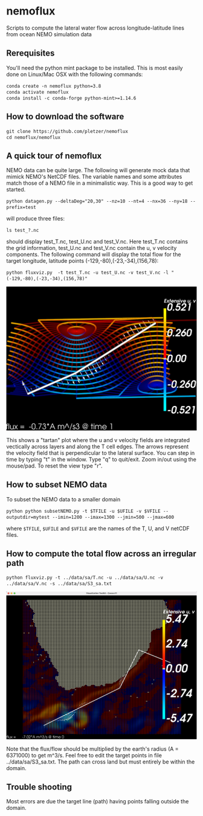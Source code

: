 # nemoflux

Scripts to compute the lateral water flow across longitude-latitude lines from ocean NEMO simulation data

## Rerequisites

You'll need the python mint package to be installed. This is most easily done on Linux/Mac OSX with the following commands:
```
conda create -n nemoflux python=3.8
conda activate nemoflux
conda install -c conda-forge python-mint>=1.14.6
```

## How to download the software

```
git clone https://github.com/pletzer/nemoflux
cd nemoflux/nemoflux
```

## A quick tour of nemoflux

NEMO data can be quite large. The following will generate mock data that mimick NEMO's NetCDF files. The variable names and some attributes match those of a NEMO file in a minimalistic way. This is a good way to get started. 
```
python datagen.py --deltaDeg="20,30" --nz=10 --nt=4 --nx=36 --ny=18 --prefix=test
```
will produce three files:
```
ls test_?.nc
```
should display test_T.nc, test_U.nc	and test_V.nc. Here test_T.nc contains the grid information, test_U.nc and test_V.nc contain the u, v velocity components. The following command will display the total flow for the target longitude, latitude points (-129,-80),(-23,-34),(156,78):
```
python fluxviz.py  -t test_T.nc -u test_U.nc -v test_V.nc -l "(-129,-80),(-23,-34),(156,78)"
```

![alt total flow at time 0](https://github.com/pletzer/nemoflux/blob/main/pictures/simple.png?raw=true)

This shows a "tartan" plot where the u and v velocity fields are integrated vectically across layers and along the T cell edges. The arrows represent the velocity field that is perpendicular to the lateral surface. You can step in time by typing "t" in the window. Type "q" to quit/exit. Zoom in/out using the mouse/pad. To reset the view type "r".


## How to subset NEMO data

To subset the NEMO data to a smaller domain
```
python python subsetNEMO.py -t $TFILE -u $UFILE -v $VFILE --outputdir=mytest --imin=1200 --imax=1300 --jmin=500 --jmax=600
```
where `$TFILE`, `$UFILE` and `$VFILE` are the names of the T, U, and V netCDF files. 

## How to compute the total flow across an irregular path

```
python fluxviz.py -t ../data/sa/T.nc -u ../data/sa/U.nc -v ../data/sa/V.nc -s ../data/sa/S3_sa.txt
```
![alt total flow at time 0](https://github.com/pletzer/nemoflux/blob/main/pictures/sa.png?raw=true)

Note that the flux/flow should be multiplied by the earth's radius (A = 6371000) to get m^3/s. Feel free to edit the target points in file ../data/sa/S3_sa.txt. The path can cross land but must entirely be within the domain.

## Trouble shooting

Most errors are due the target line (path) having points falling outside the domain. 